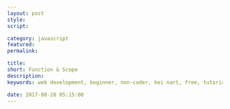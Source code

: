 ```yaml
---
layout: post
style:
script:

category: javascript
featured:
permalink:

title:
short: Function & Scope
description:
keywords: web development, beginner, non-coder, kei nart, free, tutorial, coding, programming, code nart, javascript, function, scope, type

date: 2017-08-28 05:15:00
---
```

